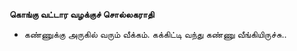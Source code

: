 **கொங்கு வட்டார வழக்குச் சொல்லகராதி**
- கண்ணுக்கு அருகில் வரும் வீக்கம். கக்கிட்டி வந்து கண்ணு வீங்கியிருச்சு..

